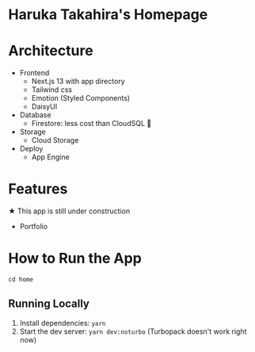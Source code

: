 # Haruka Takahira's Homepage

# Architecture
- Frontend
  - Next.js 13 with app directory
  - Tailwind css
  - Emotion (Styled Components)
  - DaisyUI
- Database
  - Firestore: less cost than CloudSQL 🤗
- Storage
  - Cloud Storage
- Deploy
  - App Engine

# Features

★ This app is still under construction

- Portfolio

# How to Run the App
```
cd home
```

## Running Locally

1. Install dependencies: `yarn`
2. Start the dev server: `yarn dev:noturbo` (Turbopack doesn't work right now)

